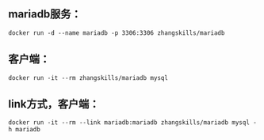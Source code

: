 ## mariadb服务：

`docker run -d --name mariadb -p 3306:3306 zhangskills/mariadb`

## 客户端：

`docker run -it --rm zhangskills/mariadb mysql` 

## link方式，客户端：

`docker run -it --rm --link mariadb:mariadb zhangskills/mariadb mysql -h mariadb`
